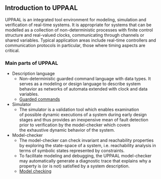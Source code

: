 ## Introduction to UPPAAL
UPPAAL is an integrated tool environment for modeling, simulation and verification of real-time systems. It is appropriate for systems that can be modelled as a collection of non-deterministic processes with finite control structure and real-valued clocks, communicating through channels or shared variables. Typical application areas include real-time controllers and communication protocols in particular, those where timing aspects are critical.

### Main parts of UPPAAL
- Description language
	- Non-deterministic guarded command language with data types. It serves as a modeling or design language to describe system behavior as networks of automata extended with clock and data variables.
	- [Guarded commands](Guarded%20commands.html)
- Simulator
	- The simulator is a validation tool which enables examination of possible dynamic executions of a system during early design stages and thus provides an inexpensive mean of fault detection prior to verification by the model-checker which covers the exhaustive dynamic behavior of the system.
- Model-checker
	- The model-checker can check invariant and reachability properties by exploring the state-space of a system, i.e. reachability analysis in terms of symbolic states represented by constraints.
	- To facilitate modeling and debugging, the UPPAAL model-checker may automatically generate a diagnostic trace that explains why a property is (or is not) satisfied by a system description.
	- [Model checking](Model%20checking.html)

<script>
MathJax = {
  tex: {
    inlineMath: [["$", "$"], ["\\(", "\\)"]]
  }
};
</script>
<script id="MathJax-script" async src="https://cdn.jsdelivr.net/npm/mathjax@3/es5/tex-chtml.js"></script>
